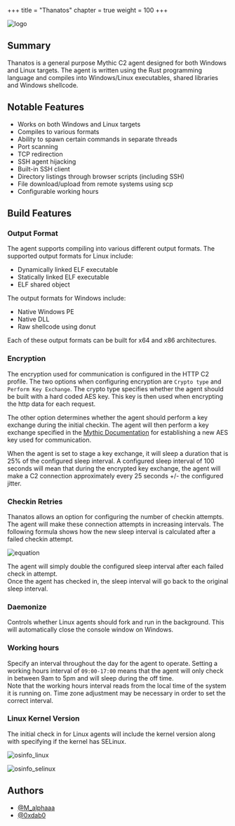 +++
title = "Thanatos"
chapter = true
weight = 100
+++

![logo](/agents/thanatos/images/thanatos.svg?width=400px)

## Summary
Thanatos is a general purpose Mythic C2 agent designed for both Windows and Linux targets. The
agent is written using the Rust programming language and compiles into Windows/Linux
executables, shared libraries and Windows shellcode.

## Notable Features
 - Works on both Windows and Linux targets
 - Compiles to various formats
 - Ability to spawn certain commands in separate threads
 - Port scanning
 - TCP redirection
 - SSH agent hijacking
 - Built-in SSH client
 - Directory listings through browser scripts (including SSH)
 - File download/upload from remote systems using scp
 - Configurable working hours

## Build Features

### Output Format
The agent supports compiling into various different output formats. The supported output
formats for Linux include:
 - Dynamically linked ELF executable
 - Statically linked ELF executable
 - ELF shared object

The output formats for Windows include:
 - Native Windows PE
 - Native DLL
 - Raw shellcode using donut

Each of these output formats can be built for x64 and x86 architectures.

### Encryption
The encryption used for communication is configured in the HTTP C2 profile. The two
options when configuring encryption are `Crypto type` and `Perform Key Exchange`. The
crypto type specifies whether the agent should be built with a hard coded AES key. This
key is then used when encrypting the http data for each request.  

The other option determines whether the agent should perform a key exchange during the
initial checkin. The agent will then perform a key exchange specified in the [Mythic
Documentation](https://docs.mythic-c2.net/customizing/c2-related-development/c2-profile-code/agent-side-coding/initial-checkin#encrypted-key-exchange-checkins)
for establishing a new AES key used for communication.  

When the agent is set to stage a key exchange, it will sleep a duration that is 25% of the configured
sleep interval. A configured sleep interval of 100 seconds will mean that during the
encrypted key exchange, the agent will make a C2 connection approximately every 25 seconds +/- the configured jitter.

### Checkin Retries
Thanatos allows an option for configuring the number of checkin attempts. The agent will make
these connection attempts in increasing intervals. The following formula shows how the
new sleep interval is calculated after a failed checkin attempt.  

![equation](/agents/thanatos/images/equation.svg?width=600px)

The agent will simply double the configured sleep interval after each failed check in
attempt.  
Once the agent has checked in, the sleep interval will go back to the original sleep
interval.

### Daemonize
Controls whether Linux agents should fork and run in the background. This will
automatically close the console window on Windows.

### Working hours
Specify an interval throughout the day for the agent to operate. Setting a working hours
interval of `09:00-17:00` means that the agent will only check in between 9am to 5pm
and will sleep during the off time.  
Note that the working hours interval reads from the
local time of the system it is running on. Time zone adjustment may be necessary in order to set the
correct interval.

### Linux Kernel Version
The initial check in for Linux agents will include the kernel version along with
specifying if the kernel has SELinux.

![osinfo_linux](/agents/thanatos/images/osinfo_linux.png)

![osinfo_selinux](/agents/thanatos/images/osinfo_selinux.png)

## Authors
 - [@M_alphaaa](https://twitter.com/M_alphaaa)
 - [@0xdab0](https://twitter.com/0xdab0)
